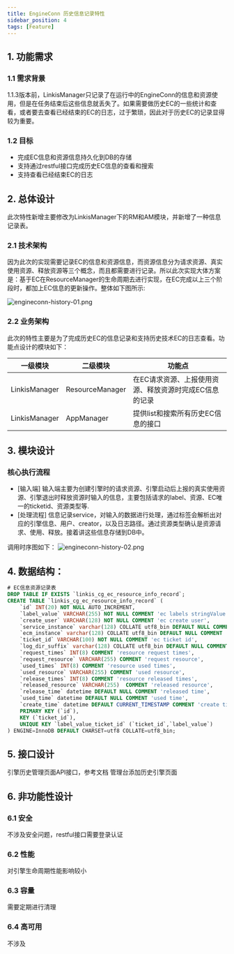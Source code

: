 ```yaml
---
title: EngineConn 历史信息记录特性
sidebar_position: 4
tags: [Feature]
---
```


## 1. 功能需求
### 1.1 需求背景
 1.1.3版本前，LinkisManager只记录了在运行中的EngineConn的信息和资源使用，但是在任务结束后这些信息就丢失了。如果需要做历史EC的一些统计和查看，或者要去查看已经结束的EC的日志，过于繁琐，因此对于历史EC的记录显得较为重要。
 
### 1.2 目标
- 完成EC信息和资源信息持久化到DB的存储
- 支持通过restful接口完成历史EC信息的查看和搜索
- 支持查看已经结束EC的日志

## 2. 总体设计

此次特性新增主要修改为LinkisManager下的RM和AM模块，并新增了一种信息记录表。

### 2.1 技术架构
因为此次的实现需要记录EC的信息和资源信息，而资源信息分为请求资源、真实使用资源、释放资源等三个概念，而且都需要进行记录。所以此次实现大体方案是：基于EC在ResourceManager的生命周期去进行实现，在EC完成以上三个阶段时，都加上EC信息的更新操作。整体如下图所示:

![engineconn-history-01.png](/Images-zh/Architecture/EngineConn/engineconn-history-01.png)



### 2.2 业务架构

此次的特性主要是为了完成历史EC的信息记录和支持历史技术EC的日志查看。功能点设计的模块如下：

| 一级模块 | 二级模块 | 功能点 |
|---|---|---|
| LinkisManager | ResourceManager| 在EC请求资源、上报使用资源、释放资源时完成EC信息的记录|
| LinkisManager | AppManager| 提供list和搜索所有历史EC信息的接口|

## 3. 模块设计
### 核心执行流程

- \[输入端] 输入端主要为创建引擎时的请求资源、引擎启动后上报的真实使用资源、引擎退出时释放资源时输入的信息，主要包括请求的label、资源、EC唯一的ticketid、资源类型等.
- \[处理流程] 信息记录service，对输入的数据进行处理，通过标签会解析出对应的引擎信息、用户、creator，以及日志路径。通过资源类型确认是资源请求、使用、释放。接着讲这些信息存储到DB中。

调用时序图如下：
![engineconn-history-02.png](/Images-zh/Architecture/EngineConn/engineconn-history-02.png)


## 4. 数据结构：
```sql
# EC信息资源记录表
DROP TABLE IF EXISTS `linkis_cg_ec_resource_info_record`;
CREATE TABLE `linkis_cg_ec_resource_info_record` (
    `id` INT(20) NOT NULL AUTO_INCREMENT,
    `label_value` VARCHAR(255) NOT NULL COMMENT 'ec labels stringValue',
    `create_user` VARCHAR(128) NOT NULL COMMENT 'ec create user',
    `service_instance` varchar(128) COLLATE utf8_bin DEFAULT NULL COMMENT 'ec instance info',
    `ecm_instance` varchar(128) COLLATE utf8_bin DEFAULT NULL COMMENT 'ecm instance info ',
    `ticket_id` VARCHAR(100) NOT NULL COMMENT 'ec ticket id',
    `log_dir_suffix` varchar(128) COLLATE utf8_bin DEFAULT NULL COMMENT 'log path',
    `request_times` INT(8) COMMENT 'resource request times',
    `request_resource` VARCHAR(255) COMMENT 'request resource',
    `used_times` INT(8) COMMENT 'resource used times',
    `used_resource` VARCHAR(255) COMMENT 'used resource',
    `release_times` INT(8) COMMENT 'resource released times',
    `released_resource` VARCHAR(255)  COMMENT 'released resource',
    `release_time` datetime DEFAULT NULL COMMENT 'released time',
    `used_time` datetime DEFAULT NULL COMMENT 'used time',
    `create_time` datetime DEFAULT CURRENT_TIMESTAMP COMMENT 'create time',
    PRIMARY KEY (`id`),
    KEY (`ticket_id`),
    UNIQUE KEY `label_value_ticket_id` (`ticket_id`,`label_value`)
) ENGINE=InnoDB DEFAULT CHARSET=utf8 COLLATE=utf8_bin;
```

## 5. 接口设计
引擎历史管理页面API接口，参考文档  管理台添加历史引擎页面 

## 6. 非功能性设计

### 6.1 安全
不涉及安全问题，restful接口需要登录认证

### 6.2 性能
对引擎生命周期性能影响较小

### 6.3 容量
需要定期进行清理

### 6.4 高可用
不涉及


